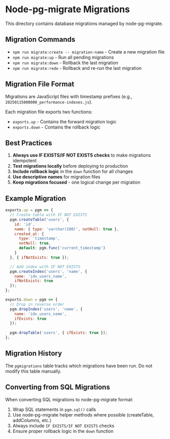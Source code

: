 # Node-pg-migrate Migrations

This directory contains database migrations managed by node-pg-migrate.

## Migration Commands

- `npm run migrate:create -- migration-name` - Create a new migration file
- `npm run migrate:up` - Run all pending migrations
- `npm run migrate:down` - Rollback the last migration
- `npm run migrate:redo` - Rollback and re-run the last migration

## Migration File Format

Migrations are JavaScript files with timestamp prefixes (e.g., `20250115000000_performance-indexes.js`).

Each migration file exports two functions:
- `exports.up` - Contains the forward migration logic
- `exports.down` - Contains the rollback logic

## Best Practices

1. **Always use IF EXISTS/IF NOT EXISTS checks** to make migrations idempotent
2. **Test migrations locally** before deploying to production
3. **Include rollback logic** in the `down` function for all changes
4. **Use descriptive names** for migration files
5. **Keep migrations focused** - one logical change per migration

## Example Migration

```javascript
exports.up = pgm => {
  // Create table with IF NOT EXISTS
  pgm.createTable('users', {
    id: 'id',
    name: { type: 'varchar(100)', notNull: true },
    created_at: {
      type: 'timestamp',
      notNull: true,
      default: pgm.func('current_timestamp')
    }
  }, { ifNotExists: true });

  // Add index with IF NOT EXISTS
  pgm.createIndex('users', 'name', {
    name: 'idx_users_name',
    ifNotExists: true
  });
};

exports.down = pgm => {
  // Drop in reverse order
  pgm.dropIndex('users', 'name', { 
    name: 'idx_users_name', 
    ifExists: true 
  });
  
  pgm.dropTable('users', { ifExists: true });
};
```

## Migration History

The `pgmigrations` table tracks which migrations have been run. Do not modify this table manually.

## Converting from SQL Migrations

When converting SQL migrations to node-pg-migrate format:

1. Wrap SQL statements in `pgm.sql()` calls
2. Use node-pg-migrate helper methods where possible (createTable, addColumns, etc.)
3. Always include `IF EXISTS/IF NOT EXISTS` checks
4. Ensure proper rollback logic in the `down` function